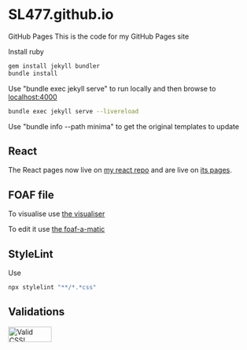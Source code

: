 # SL477.github.io

GitHub Pages
This is the code for my GitHub Pages site

Install ruby

```bash
gem install jekyll bundler
bundle install
```

Use "bundle exec jekyll serve" to run locally and then browse to [localhost:4000](http://localhost:4000/)

```bash
bundle exec jekyll serve --livereload
```

Use "bundle info --path minima" to get the original templates to update

## React

The React pages now live on [my react repo](https://github.com/SL477/Link477-React) and are live on [its pages](https://link477.com/Link477-React/).

## FOAF file

To visualise use [the visualiser](https://foaf-visualizer.gnu.org.ua/?uri=https://link477.com/foaf.rdf)

To edit it use [the foaf-a-matic](http://ldodds.com/foaf/foaf-a-matic.en.html)

## StyleLint

Use

```bash
npx stylelint "**/*.*css"
```

## Validations

<p>
    <a href="https://jigsaw.w3.org/css-validator/validator?lang=en&profile=css3svg&uri=https%3A%2F%2Flink477.com&usermedium=all&vextwarning=&warning=1">
        <img style="border:0;width:88px;height:31px"
            src="https://jigsaw.w3.org/css-validator/images/vcss-blue"
            alt="Valid CSS!" />
    </a>
</p>
